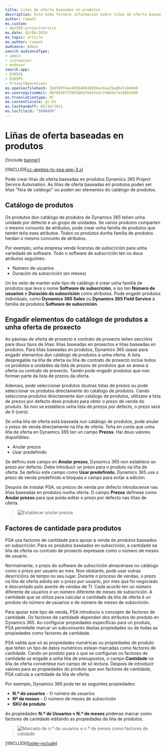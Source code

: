 ```yaml
---
title: Liñas de oferta baseadas en produtos
description: Este tema fornece información sobre liñas de oferta baseadas en produtos.
author: rumant
ms.custom:
- dyn365-projectservice
ms.date: 03/06/2019
ms.topic: article
ms.author: rumant
audience: Admin
search.audienceType:
- admin
- customizer
- enduser
search.app:
- D365CE
- D365PS
- ProjectOperations
ms.openlocfilehash: 1bd789f4ee4d5b4603093be24aa25addafa9e8e8
ms.sourcegitcommit: 40f68387f594180af64a5e5c748b6efa188bd300
ms.translationtype: HT
ms.contentlocale: gl-ES
ms.lasthandoff: 05/10/2021
ms.locfileid: "5998499"
---
```

# <a name="product-based-quote-lines"></a>Liñas de oferta baseadas en produtos

[!include [banner](../includes/psa-now-project-operations.md)]

[!INCLUDE[cc-applies-to-psa-app-3.x](../includes/cc-applies-to-psa-app-3x.md)]


Pode crear liñas de oferta baseadas en produtos Dynamics 365 Project Service Automation. As liñas de oferta baseadas en produtos poden ser liñas "fóra de catálogo" ou poden ser elementos do catálogo de produtos.

## <a name="product-catalog"></a>Catálogo de produtos

Os produtos dun catálogo de produtos de Dynamics 365 teñen unha unidade por defecto e un grupo de unidades. Se varios produtos comparten o mesmo conxunto de atributos, pode crear unha familia de produtos que tamén teña eses atributos. Todos os produtos dunha familia de produtos herdan o mesmo conxunto de atributos.

Por exemplo, unha empresa vende licenzas de subscrición para unha variedade de software. Todo o software de subscrición ten os dous atributos seguintes:

- Número de usuarios 
- Duración da subscrición (en meses)

Un bo xeito de manter este tipo de catálogo é crear unha familia de produtos que leva o nome **Software de subscrición**, e iso ten **Número de usuarios** e **Duración da subscrición** como atributos. Pode engadir produtos individuais, como **Dynamics 365 Sales** ou **Dynamics 365 Field Service** á familia de produtos **Software de subscrición**.

## <a name="adding-product-catalog-items-to-a-project-quote"></a>Engadir elementos do catálogo de produtos a unha oferta de proxecto

As páxinas de oferta de proxecto e contrato de proxecto teñen seccións para dous tipos de liñas: liñas baseadas en proxectos e liñas baseadas en produtos. Para liñas baseadas en produtos, Dynamics 365 úsase para engadir elementos dun catálogo de produtos a unha oferta. A lista despregable na liña de oferta ou liña de contrato de proxecto inclúe todos os produtos e unidades da lista de prezos de produtos que se anexa á oferta ou contrato de proxecto. Tamén pode engadir produtos que non forman parte da lista de prezos da oferta.

Ademais, pode seleccionar produtos doutras listas de prezos ou pode seleccionar os produtos directamente do catálogo de produtos. Cando selecciona produtos directamente dun catálogo de produtos, utilízase a lista de prezos por defecto dese produto para obter o prezo de venda do produto. Se non se establece unha lista de prezos por defecto, o prezo será de 0 (cero).

Se unha liña de oferta está baseada nun catálogo de produtos, pode anular o prezo de venda directamente na liña de oferta. Teña en conta que unha liña de oferta en Dynamics 365 ten un campo **Prezos**. Hai dous valores dispoñibles:

- Anular prezos  
- Usar predefinido

Se definiu este campo en **Anular prezos**, Dynamics 365 non establece un prezo por defecto. Debe introducir un prezo para o produto na liña de oferta. Se definiu este campo como **Usar predefinido**, Dynamics 365 usa o prezo de venda predefinido e bloquea o campo para evitar a edición.

Despois de instalar PSA, os prezos de venda por defecto introdúcense nas liñas baseadas en produtos nunha oferta. O campo **Prezos** defínese como **Anular prezos** para que poida editar o prezo por defecto nas liñas de oferta.

> ![Establecer anular prezos](media/basic-guide-10.png)
 
## <a name="quantity-factors-for-products"></a>Factores de cantidade para produtos

PSA usa factores de cantidade para apoiar a venda de produtos baseados en subscrición. Para os produtos baseados en subscrición, a cantidade na liña de oferta ou contrato de proxecto exprésase como o número de meses de usuario.

Normalmente, o prezo do software de subscrición almacénase no catálogo como o prezo por usuario ao mes. Non obstante, pode usar outras descricións de tempo no seu lugar. Durante o proceso de vendas, o prezo na liña de oferta adoita ser o prezo por usuario, por mes que foi negociado e descontado polo axente de vendas de TI. Cada acordo ten un número diferente de usuarios e un número diferente de meses de subscrición. A cantidade que se utiliza para calcular a cantidade da liña de oferta é un produto do número de usuarios e do número de meses de subscrición.

Para apoiar este tipo de venda, PSA introduciu o concepto de factores de cantidade. Os factores de cantidade dependen dos atributos do produto en Dynamics 365. Ao configurar propiedades específicas para un produto, PSA permítelle marcar un subconxunto destas propiedades ou de todas as propiedades como factores de cantidade.

PSA valida que só as propiedades numéricas ou propiedades de produto que teñen un tipo de datos numéricos estean marcadas como factores de cantidade. Cando un produto para o que se configuran os factores de cantidade se engade a unha liña de presupostos, o campo **Cantidade** na liña de oferta convértese nun campo de só lectura. Despois de introducir valores para as propiedades do produto que son factores de cantidade, PSA calcula a cantidade da liña de oferta.

Por exemplo, Dynamics 365 pode ter as seguintes propiedades: 

- **N.º de usuarios** - O número de usuarios 
- **Nº de meses** - O número de meses de subscrición
- **SKU de produto** 

As propiedades **N.º de Usuarios** e **N.º de meses** pódense marcar como factores de cantidade editando as propiedades da liña de produtos. 

> ![Marcado de n.º de usuarios e n.º de meses como factores de calidade](media/basic-guide-11.png)
 


[!INCLUDE[footer-include](../includes/footer-banner.md)]